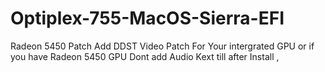 # Optiplex-755-MacOS-Sierra-EFI
Radeon 5450 Patch 
Add DDST Video Patch For Your intergrated GPU or if you have Radeon 5450 GPU
Dont add Audio Kext till after Install ,
